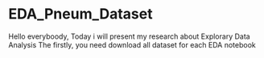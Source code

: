 # EDA_Pneum_Dataset
Hello everyboody, Today i will present my research about Explorary Data Analysis
The firstly, you need download all dataset for each EDA notebook

